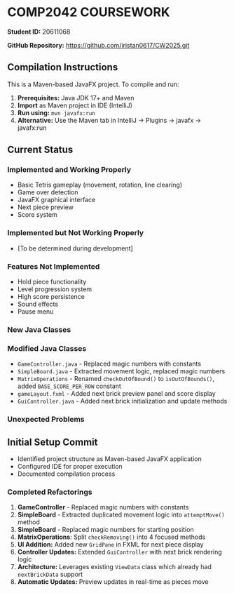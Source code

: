 # COMP2042 COURSEWORK

**Student ID:** 20611068

**GitHub Repository:** https://github.com/iristan0617/CW2025.git

## Compilation Instructions

This is a Maven-based JavaFX project. To compile and run:

1. **Prerequisites:** Java JDK 17+ and Maven
2. **Import** as Maven project in IDE (IntelliJ)
3. **Run using:** `mvn javafx:run`
4. **Alternative:** Use the Maven tab in IntelliJ → Plugins → javafx → javafx:run

## Current Status

### Implemented and Working Properly
- Basic Tetris gameplay (movement, rotation, line clearing)
- Game over detection
- JavaFX graphical interface
- Next piece preview
- Score system



### Implemented but Not Working Properly
- [To be determined during development]

### Features Not Implemented
- Hold piece functionality
- Level progression system
- High score persistence
- Sound effects
- Pause menu

### New Java Classes

### Modified Java Classes
- `GameController.java` - Replaced magic numbers with constants
- `SimpleBoard.java` - Extracted movement logic, replaced magic numbers
- `MatrixOperations` - Renamed `checkOutOfBound()` to `isOutOfBounds()`, added `BASE_SCORE_PER_ROW` constant
- `gameLayout.fxml` - Added next brick preview panel and score display
- `GuiController.java` - Added next brick initialization and update methods

### Unexpected Problems

## Initial Setup Commit
- Identified project structure as Maven-based JavaFX application
- Configured IDE for proper execution
- Documented compilation process

### Completed Refactorings
1. **GameController** - Replaced magic numbers with constants
2. **SimpleBoard** - Extracted duplicated movement logic into `attemptMove()` method
3. **SimpleBoard** - Replaced magic numbers for starting position
4. **MatrixOperations**: Split `checkRemoving()` into 4 focused methods
5. **UI Addition:** Added new `GridPane` in FXML for next piece display
6. **Controller Updates:** Extended `GuiController` with next brick rendering logic
7. **Architecture:** Leverages existing `ViewData` class which already had `nextBrickData` support
8. **Automatic Updates:** Preview updates in real-time as pieces move
